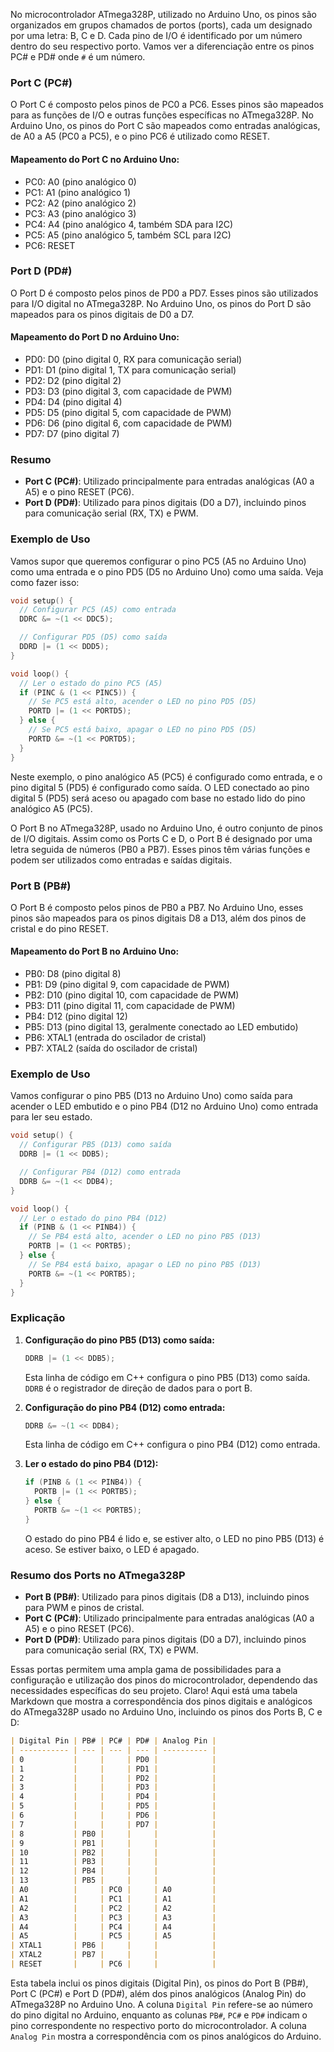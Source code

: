 No microcontrolador ATmega328P, utilizado no Arduino Uno, os
pinos são organizados em grupos chamados de portos (ports),
cada um designado por uma letra: B, C e D. Cada pino de
I/O é identificado por um número dentro do seu respectivo
porto. Vamos ver a diferenciação entre os pinos PC# e PD#
onde `#` é um número.

### Port C (PC#)

O Port C é composto pelos pinos de PC0 a PC6. Esses pinos
são mapeados para as funções de I/O e outras funções
específicas no ATmega328P. No Arduino Uno, os pinos do Port
C são mapeados como entradas analógicas, de A0 a A5 (PC0
a PC5), e o pino PC6 é utilizado como RESET.

#### Mapeamento do Port C no Arduino Uno:

- PC0: A0 (pino analógico 0)
- PC1: A1 (pino analógico 1)
- PC2: A2 (pino analógico 2)
- PC3: A3 (pino analógico 3)
- PC4: A4 (pino analógico 4, também SDA para I2C)
- PC5: A5 (pino analógico 5, também SCL para I2C)
- PC6: RESET

### Port D (PD#)

O Port D é composto pelos pinos de PD0 a PD7. Esses pinos
são utilizados para I/O digital no ATmega328P. No Arduino
Uno, os pinos do Port D são mapeados para os pinos digitais
de D0 a D7.

#### Mapeamento do Port D no Arduino Uno:

- PD0: D0 (pino digital 0, RX para comunicação serial)
- PD1: D1 (pino digital 1, TX para comunicação serial)
- PD2: D2 (pino digital 2)
- PD3: D3 (pino digital 3, com capacidade de PWM)
- PD4: D4 (pino digital 4)
- PD5: D5 (pino digital 5, com capacidade de PWM)
- PD6: D6 (pino digital 6, com capacidade de PWM)
- PD7: D7 (pino digital 7)

### Resumo

- **Port C (PC#)**: Utilizado principalmente para entradas
  analógicas (A0 a A5) e o pino RESET (PC6).
- **Port D (PD#)**: Utilizado para pinos digitais (D0 a D7),
  incluindo pinos para comunicação serial (RX, TX) e PWM.

### Exemplo de Uso

Vamos supor que queremos configurar o pino PC5 (A5 no Arduino
Uno) como uma entrada e o pino PD5 (D5 no Arduino Uno) como
uma saída. Veja como fazer isso:

```cpp
void setup() {
  // Configurar PC5 (A5) como entrada
  DDRC &= ~(1 << DDC5);

  // Configurar PD5 (D5) como saída
  DDRD |= (1 << DDD5);
}

void loop() {
  // Ler o estado do pino PC5 (A5)
  if (PINC & (1 << PINC5)) {
    // Se PC5 está alto, acender o LED no pino PD5 (D5)
    PORTD |= (1 << PORTD5);
  } else {
    // Se PC5 está baixo, apagar o LED no pino PD5 (D5)
    PORTD &= ~(1 << PORTD5);
  }
}
```

Neste exemplo, o pino analógico A5 (PC5) é configurado
como entrada, e o pino digital 5 (PD5) é configurado como
saída. O LED conectado ao pino digital 5 (PD5) será aceso
ou apagado com base no estado lido do pino analógico A5 (PC5).

O Port B no ATmega328P, usado no Arduino Uno, é outro
conjunto de pinos de I/O digitais. Assim como os Ports C e
D, o Port B é designado por uma letra seguida de números
(PB0 a PB7). Esses pinos têm várias funções e podem ser
utilizados como entradas e saídas digitais.

### Port B (PB#)

O Port B é composto pelos pinos de PB0 a PB7. No Arduino Uno,
esses pinos são mapeados para os pinos digitais D8 a D13,
além dos pinos de cristal e do pino RESET.

#### Mapeamento do Port B no Arduino Uno:

- PB0: D8 (pino digital 8)
- PB1: D9 (pino digital 9, com capacidade de PWM)
- PB2: D10 (pino digital 10, com capacidade de PWM)
- PB3: D11 (pino digital 11, com capacidade de PWM)
- PB4: D12 (pino digital 12)
- PB5: D13 (pino digital 13, geralmente conectado ao LED embutido)
- PB6: XTAL1 (entrada do oscilador de cristal)
- PB7: XTAL2 (saída do oscilador de cristal)

### Exemplo de Uso

Vamos configurar o pino PB5 (D13 no Arduino Uno) como saída
para acender o LED embutido e o pino PB4 (D12 no Arduino Uno)
como entrada para ler seu estado.

```cpp
void setup() {
  // Configurar PB5 (D13) como saída
  DDRB |= (1 << DDB5);

  // Configurar PB4 (D12) como entrada
  DDRB &= ~(1 << DDB4);
}

void loop() {
  // Ler o estado do pino PB4 (D12)
  if (PINB & (1 << PINB4)) {
    // Se PB4 está alto, acender o LED no pino PB5 (D13)
    PORTB |= (1 << PORTB5);
  } else {
    // Se PB4 está baixo, apagar o LED no pino PB5 (D13)
    PORTB &= ~(1 << PORTB5);
  }
}
```

### Explicação

1. **Configuração do pino PB5 (D13) como saída:**

   ```cpp
   DDRB |= (1 << DDB5);
   ```

   Esta linha de código em C++ configura o pino PB5 (D13)
   como saída. `DDRB` é o registrador de direção de dados
   para o port B.

2. **Configuração do pino PB4 (D12) como entrada:**

   ```cpp
   DDRB &= ~(1 << DDB4);
   ```

   Esta linha de código em C++ configura o pino PB4 (D12)
   como entrada.

3. **Ler o estado do pino PB4 (D12):**
   ```cpp
   if (PINB & (1 << PINB4)) {
     PORTB |= (1 << PORTB5);
   } else {
     PORTB &= ~(1 << PORTB5);
   }
   ```
   O estado do pino PB4 é lido e, se estiver alto, o LED no
   pino PB5 (D13) é aceso. Se estiver baixo, o LED é apagado.

### Resumo dos Ports no ATmega328P

- **Port B (PB#)**: Utilizado para pinos digitais (D8 a D13),
  incluindo pinos para PWM e pinos de cristal.
- **Port C (PC#)**: Utilizado principalmente para entradas
  analógicas (A0 a A5) e o pino RESET (PC6).
- **Port D (PD#)**: Utilizado para pinos digitais (D0 a D7),
  incluindo pinos para comunicação serial (RX, TX) e PWM.

Essas portas permitem uma ampla gama de possibilidades para a
configuração e utilização dos pinos do microcontrolador,
dependendo das necessidades específicas do seu projeto.
Claro! Aqui está uma tabela Markdown que mostra a correspondência dos pinos digitais e analógicos do ATmega328P usado no Arduino Uno, incluindo os pinos dos Ports B, C e D:

```markdown
| Digital Pin | PB# | PC# | PD# | Analog Pin |
| ----------- | --- | --- | --- | ---------- |
| 0           |     |     | PD0 |            |
| 1           |     |     | PD1 |            |
| 2           |     |     | PD2 |            |
| 3           |     |     | PD3 |            |
| 4           |     |     | PD4 |            |
| 5           |     |     | PD5 |            |
| 6           |     |     | PD6 |            |
| 7           |     |     | PD7 |            |
| 8           | PB0 |     |     |            |
| 9           | PB1 |     |     |            |
| 10          | PB2 |     |     |            |
| 11          | PB3 |     |     |            |
| 12          | PB4 |     |     |            |
| 13          | PB5 |     |     |            |
| A0          |     | PC0 |     | A0         |
| A1          |     | PC1 |     | A1         |
| A2          |     | PC2 |     | A2         |
| A3          |     | PC3 |     | A3         |
| A4          |     | PC4 |     | A4         |
| A5          |     | PC5 |     | A5         |
| XTAL1       | PB6 |     |     |            |
| XTAL2       | PB7 |     |     |            |
| RESET       |     | PC6 |     |            |
```

Esta tabela inclui os pinos digitais (Digital Pin), os pinos do Port B (PB#), Port C (PC#) e Port D (PD#), além dos pinos analógicos (Analog Pin) do ATmega328P no Arduino Uno. A coluna `Digital Pin` refere-se ao número do pino digital no Arduino, enquanto as colunas `PB#`, `PC#` e `PD#` indicam o pino correspondente no respectivo porto do microcontrolador. A coluna `Analog Pin` mostra a correspondência com os pinos analógicos do Arduino.
